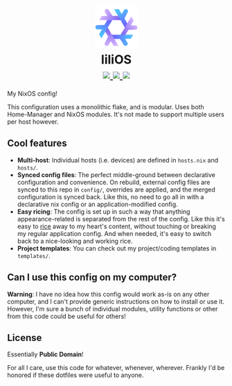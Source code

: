 <h1 align="center">
	<img src="./.github/assets/nixos-logo.png" width="100px"/>
	<br>
	liliOS
	<br>
	<div align="center">
		<a = href="https://nixos.org">
			<img src="https://img.shields.io/badge/NixOS-unstable-blue.svg?style=for-the-badge&labelColor=1E1E2E&logo=NixOS&logoColor=C6A0F6&color=A5ADCB">
		</a>
		<a href="https://github.com/leoluxo/dots/">
			<img src="https://img.shields.io/github/repo-size/leoluxo/dots?color=A5ADCB&labelColor=1E1E2E&style=for-the-badge&logo=github&logoColor=C6A0F6">
		</a>
		<a>
			<img src="https://img.shields.io/static/v1.svg?style=for-the-badge&label=License&message=CC0&colorA=1E1E2E&colorB=A5ADCB&logo=unlicense&logoColor=C6A0F6&"/>
		</a>
	</div>
</h1>

My NixOS config!

This configuration uses a monolithic flake, and is modular. Uses both Home-Manager and NixOS modules.
It's not made to support multiple users per host however.

## Cool features
- **Multi-host**: Individual hosts (i.e. devices) are defined in `hosts.nix` and `hosts/`.
- **Synced config files**: The perfect middle-ground between declarative configuration and convenience. On rebuild, external config files are synced to this repo in `config/`, overrides are applied, and the merged configuration is synced back. Like this, no need to go all in with a declarative nix config or an application-modified config.
- **Easy ricing**: The config is set up in such a way that anything appearance-related is separated from the rest of the config. Like this it's easy to [rice](https://www.reddit.com/r/unixporn) away to my heart's content, without touching or breaking my regular application config. And when needed, it's easy to switch back to a nice-looking and working rice.
- **Project templates**: You can check out my project/coding templates in `templates/`.

## Can I use this config on my computer?
**Warning**: I have no idea how this config would work as-is on any other computer, and I can't provide generic instructions on how to install or use it.
However, I'm sure a bunch of individual modules, utility functions or other from this code could be useful for others!

## License
Essentially **Public Domain**!

For all I care, use this code for whatever, whenever, wherever.
Frankly I'd be honored if these dotfiles were useful to anyone.